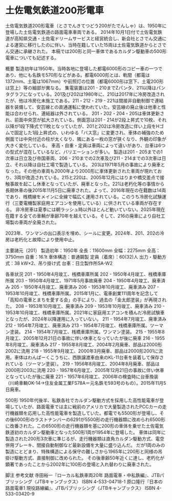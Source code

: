 # 土佐電気鉄道200形電車

土佐電気鉄道200形電車（とさでんきてつどう200がたでんしゃ）は、1950年に登場した土佐電気鉄道の路面電車車両である。
2014年10月1日付で土佐電気鉄道が高知県交通・土佐電ドリームサービスと経営統合し、新会社とさでん交通による運営に移行したのに伴い、当時在籍していた15両は土佐電気鉄道からとさでん交通に承継された。
本稿では200形と同一車体であるカルダン駆動車の500形電車についても記述する。

概要
製造初年は1950年。当時各地に登場した都電6000形のコピー車の一つであり、他にも名鉄モ570形などがある。都電6000形とは、軌間（都電は1372mm、土電は1067mm）や前照灯の位置（都電6000形は窓下、土電200形は窓上）等の細部が異なる。
集電装置は201 - 210までZパンタ、211以降はパンタグラフになっている。201及び202は1980年に、210は2017年に冷房改造されたが、他は冷房化未施工である。211・212・219 - 221は間接非自動制御で連結器を装備して、安芸線との直通運転に使われていた。安芸線の廃止後は他車と性能は合わせられ、連結器は外されている。
201・202・204・205は車体更新され、前面中央窓が拡大されている。側面窓は201 - 214が2段上昇式で10枚、それ以降が1段下降式で11枚となっていたが、201と202は冷房改造に伴い上段をHゴムで固定した1段上昇式の、いわゆる「バス窓」に変更され、車体の補強のため側面では中央付近の柱が太くなり、隣にある一枚の窓が狭くなり、外観の印象が大きく変化している。
車高・自重・定員は車両によって違いがあり、台車は6つの型式が混在しているなど、バリエーションが多い。
製造は201 - 205までの1次車は日立及び帝国車両、206 - 210までの2次車及び211 - 214までの3次車は日立、それ以降は自社工場で製造している。
203は1971年5月の事故により廃車となった。その他の車両も2000年より2000形に車体更新された車両が現れており、3両が改造されている。215と220は、2005年12月にはりまや橋交差点で接触事故を起こし休車となっていたが、廃車となった。221は老朽化等の事情から長期休車の後2015年11月5日に廃車された。よって、2016年現在の在籍数は14両であり、桟橋線をメインに全線で幅広く運用されている。このうち冷房化試験運行（三菱電機製家庭用エアコンを使用している）に供されている車両が存在する。
非冷房車は夏季には朝ラッシュ時以外ほとんど動いていない。2025年現在在籍する全ての車輌が車齢70年を越えている。そして、216の廃車により自社工場製の車両が全廃された。

2023年、ワンマンの出口表示を埋め、シールに変更。2024年、201、202の冷房は老朽化と故障により使用中止。

主要諸元（201）
製造初年：1950年
全長：11600mm
全幅：2275mm
全高：3750mm
自重：16.1t
車体構造：普通鋼製
定員（着席）：60(32)人
出力・駆動方式：38 kW×2、吊り掛け式
台車：日立製作所SA-W2

各車状況
201 - 1950年4月竣工、桟橋車庫所属
202 - 1950年4月竣工、桟橋車庫所属
203 - 1950年4月竣工、1971年5月事故廃車
204 - 1950年4月竣工、廃車済み
205 - 1950年4月竣工、廃車済み
206 - 1953年10月竣工、廃車済み
207 - 1953年10月竣工、桟橋車庫所属。2015年1月に、電車創業111周年を記念して「高知の電車とまちを愛する会」の手により、過去の「金太郎塗装」が再現された。
208 - 1953年10月竣工、廃車済み
209 - 1953年10月竣工、廃車済み
210 - 1953年10月竣工、桟橋車庫所属。2021年に家庭用エアコンを積んだ冷房試験車となったが、2024年以降運用に入っていない。
211 - 1954年7月竣工、廃車済み
212 - 1954年7月竣工、廃車済み
213 - 1954年7月竣工、桟橋車庫所属。ツーマン塗装。
214 - 1954年7月竣工、桟橋車庫所属。ワンマン塗装。
215 - 1955年8月竣工、2005年12月21日の事故に伴い休車となっていたが後に廃車
216 - 1955年8月竣工、廃車済み
217 - 1955年8月竣工、2004年2月廃車、部品は2000形2002に流用
218 - 1955年9月竣工、2000年3月廃車、部品は2000形2001に流用。車体はわんぱーくこうちに、西鉄譲渡車由来のKL-11台車を装着して保存されている（ツーマン塗装）。
219 - 1956年8月竣工、2004年8月廃車、部品は2000形2003に流用
220 - 1957年6月竣工、2005年12月21日の事故に伴い休車となっていたが後に廃車
221 - 1957年6月竣工、2006年の検査時に台車換装（川崎車輌OK-14→住友金属工業FS78A＝元名鉄モ593号のもの）。2015年11月5日廃車。

500形
1950年代後半、私鉄各社でカルダン駆動方式を採用した高性能電車が登場していたが、路面電車では主に戦前のアメリカで大量製造されたPCCカーの走行機器類を応用した高性能電車を製造していた。都電でも5500形が登場し、その後6000形のラストナンバーの6291が5500形の走行機器類に改められ6500形に改番された。この6500形の走行機器類を基に200形の車体を乗せた土佐電気鉄道初のカルダン駆動車となった500形1両が1954年に登場した。
車体は同年に製造された200形3次車に準じるが、走行機器類は直角カルダン駆動方式、電空併用ブレーキ、間接自動制御など最新設備を大量に盛り込んだ。
だが1両のみの製造にとどまり、特殊構造による保守の難しさから1965年に200形と同様の吊掛け駆動方式、直接制御に改められた。
その後車齢50年近くに達し、老朽化が顕著であったことから2002年に100形の登場と入れ替わりに廃車された。

脚注
参考文献
寺田裕一『ローカル私鉄車両20年 路面電車・中私鉄編』、JTBパブリッシング〈JTBキャンブックス〉 ISBN 4-533-04718-1
原口隆行『日本の路面電車1 現役路線編』、JTBパブリッシング〈JTBキャンブックス〉 ISBN 4-533-03420-9